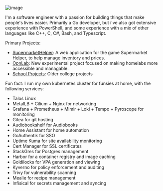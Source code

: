 ![image](https://github.com/user-attachments/assets/d06f603b-19ac-49f8-a68c-446b4071c43e)

I'm a software engineer with a passion for building things that make people's lives easier.
Primarily a Go developer, but i've also got extensive experience with PowerShell, and some experience with a mix of other languages like C++, C, C#, Bash, and Typescript.

<!--START_SECTION:badges-->
<!--END_SECTION:badges-->

Primary Projects:
- [SupermarketHelper](https://github.com/NachoxMacho/supermarkethelper): A web application for the game Supermarket Helper, to help manage inventory and prices.
- [OpnLab](https://github.com/NachoxMacho/opnlab): New experimental project focused on making homelabs more accessible and managable.
- [School Projects](https://github.com/NachoxMacho/Projects): Older college projects

Fun fact: I run my own kubernetes cluster for funsies at home, with the following services:
- Talos Linux
- MetalLB + Cilium + Nginx for networking
- Grafana + Prometheus + Mimir + Loki + Tempo + Pyroscope for monitoring
- Gitea for git hosting
- Audiobookshelf for Audiobooks
- Home Assistant for home automation
- GoAuthentik for SSO
- Uptime Kuma for site availability monitoring
- Cert Manager for SSL certificates
- StackGres for Postgres management
- Harbor for a container registry and image caching
- Goldilocks for VPA generation and viewing
- Kyverno for policy enforcement and auditing
- Trivy for vulnerability scanning
- Mealie for recipe management
- Infisical for secrets management and syncing

